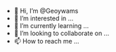 - 👋 Hi, I’m @Geoywams
- 👀 I’m interested in ...
- 🌱 I’m currently learning ...
- 💞️ I’m looking to collaborate on ...
- 📫 How to reach me ...

<!---
Geoywams/Geoywams is a ✨ special ✨ repository because its `README.md` (this file) appears on your GitHub profile.
You can click the Preview link to take a look at your changes.
--->
